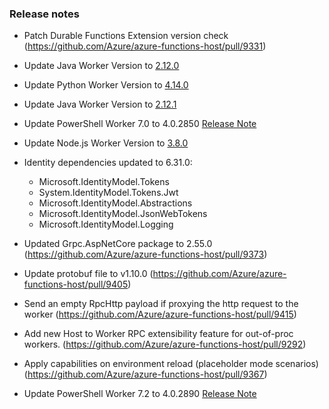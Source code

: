 ### Release notes

<!-- Please add your release notes in the following format:
- My change description (#PR)
-->

- Patch Durable Functions Extension version check (https://github.com/Azure/azure-functions-host/pull/9331)
- Update Java Worker Version to [2.12.0](https://github.com/Azure/azure-functions-java-worker/releases/tag/2.12.0)


- Update Python Worker Version to [4.14.0](https://github.com/Azure/azure-functions-python-worker/releases/tag/4.14.0)
- Update Java Worker Version to [2.12.1](https://github.com/Azure/azure-functions-java-worker/releases/tag/2.12.1)
- Update PowerShell Worker 7.0 to 4.0.2850 [Release Note](https://github.com/Azure/azure-functions-powershell-worker/releases/tag/v4.0.2850)
- Update Node.js Worker Version to [3.8.0](https://github.com/Azure/azure-functions-nodejs-worker/releases/tag/v3.8.0)
- Identity dependencies updated to 6.31.0:
  - Microsoft.IdentityModel.Tokens
  - System.IdentityModel.Tokens.Jwt
  - Microsoft.IdentityModel.Abstractions
  - Microsoft.IdentityModel.JsonWebTokens
  - Microsoft.IdentityModel.Logging
- Updated Grpc.AspNetCore package to 2.55.0 (https://github.com/Azure/azure-functions-host/pull/9373)
- Update protobuf file to v1.10.0 (https://github.com/Azure/azure-functions-host/pull/9405)
- Send an empty RpcHttp payload if proxying the http request to the worker (https://github.com/Azure/azure-functions-host/pull/9415)
- Add new Host to Worker RPC extensibility feature for out-of-proc workers. (https://github.com/Azure/azure-functions-host/pull/9292)
- Apply capabilities on environment reload (placeholder mode scenarios) (https://github.com/Azure/azure-functions-host/pull/9367)
- Update PowerShell Worker 7.2 to 4.0.2890 [Release Note](https://github.com/Azure/azure-functions-powershell-worker/releases/tag/v4.0.2890)
